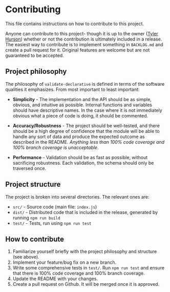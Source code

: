 # Contributing
This file contains instructions on how to contribute to this project. 

Anyone can contribute to this project- 
though it is up to the owner ([Tyler Hurson](http://github.com/Mariosunny/)) whether or not the contribution is ultimately included in a release.
The easiest way to contribute is to implement something in `BACKLOG.md` and create a pull request for it.
Original features are welcome but are not guaranteed to be accepted.

## Project philosophy
The philosophy of `validate-declarative` is defined in terms of the software qualities it emphasizes.
From most important to least important:

- **Simplicity** - The implementation and the API should be as simple, obvious, and intuitive as possible. Internal functions and variables should have descriptive names. In the case where it is not immediately obvious what a piece of code is doing, it should be commented.

- **Accuracy/Robustness** - The project should be well-tested, and there should be a high degree of confidence that the module will be able to handle any sort of data and produce the expected outcome as described in the README. *Anything less than 100% code coverage and 100% branch coverage is unacceptable*.

- **Performance** - Validation should be as fast as possible, without sacrificing robustness. Each validation, the schema should only be traversed once. 

## Project structure
The project is broken into several directories. The relevant ones are:
- `src/` - Source code (main file: `index.js`)
- `dist/` - Distributed code that is included in the release, generated by running `npm run build`
- `test/` - Tests, run using `npm run test`

## How to contribute
1. Familiarize yourself briefly with the project philosophy and structure (see above).
2. Implement your feature/bug fix on a new branch.
3. Write some comprehensive tests in `test/`. Run `npm run test` and ensure that there is 100% code coverage and 100% branch coverage.
4. Update the README with your changes.
5. Create a pull request on Github. It will be merged once it is approved.
